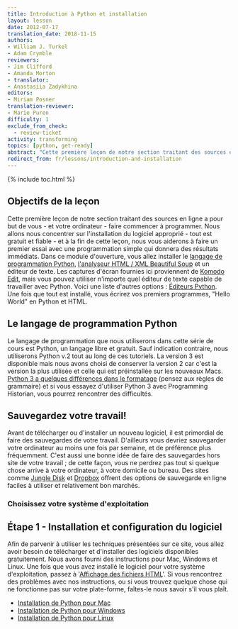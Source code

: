 ```yaml
---
title: Introduction à Python et installation 
layout: lesson
date: 2012-07-17
translation_date: 2018-11-15
authors:
- William J. Turkel
- Adam Crymble
reviewers:
- Jim Clifford
- Amanda Morton
- translator:
- Anastasiia Zadykhina
editors:
- Miriam Posner
translation-reviewer:
- Marie Puren
difficulty: 1
exclude_from_check:
  - review-ticket
activity: transforming
topics: [python, get-ready]
abstract: "Cette première leçon de notre section traitant des sources en ligne a pour but de vous - et votre ordinateur - faire commencer à programmer. Nous allons nous concentrer sur l'installation du logiciel approprié - tout est gratuit et fiable - et à la fin de cette leçon, nous vous aiderons à faire un premier essai avec une programmation simple qui donnera des résultats immédiats."
redirect_from: fr/lessons/introduction-and-installation
---
```


{% include toc.html %}


Objectifs de la leçon
------------
Cette première leçon de notre section traitant des sources en ligne a pour but de vous - et votre ordinateur - faire commencer à programmer. Nous allons nous concentrer sur l'installation du logiciel approprié - tout est gratuit et fiable - et à la fin de cette leçon, nous vous aiderons à faire un premier essai avec une programmation simple qui donnera des résultats immédiats.
Dans ce module d'ouverture, vous allez installer le [langage de programmation Python][], [l'analyseur HTML / XML Beautiful Soup][] et un éditeur de texte. Les captures d'écran fournies ici proviennent de [Komodo Edit][], mais vous pouvez utiliser n'importe quel éditeur de texte capable de travailler avec Python. Voici une liste d'autres options : [Éditeurs Python][]. Une fois que tout est installé, vous écrirez vos premiers programmes, "Hello World" en Python et HTML.

Le langage de programmation Python
-------------------------------
Le langage de programmation que nous utiliserons dans cette série de cours est Python, un langage libre et gratuit. Sauf indication contraire, nous utiliserons Python v.2 tout au long de ces tutoriels. La version 3 est disponible mais nous avons choisi de conserver la version 2 car c'est la version la plus utilisée et celle qui est préinstallée sur les nouveaux Macs. [Python 3 a quelques différences dans le formatage](http://sebastianraschka.com/Articles/2014_python_2_3_key_diff.html) (pensez aux règles de grammaire) et si vous essayez d'utiliser Python 3 avec Programming Historian, vous pourrez rencontrer des difficultés.

Sauvegardez votre travail!
-----------------

Avant de télécharger ou d'installer un nouveau logiciel, il est primordial de faire des sauvegardes de votre travail. D'ailleurs vous devriez sauvegarder votre ordinateur au moins une fois par semaine, et de préférence plus fréquemment. C'est aussi une bonne idée de faire des sauvegardes hors site de votre travail ; de cette façon, vous ne perdrez pas tout si quelque chose arrive à votre ordinateur, à votre domicile ou bureau. Des sites comme [Jungle Disk][] et [Dropbox][] offrent des options de sauvegarde en ligne faciles à utiliser et relativement bon marchés.

### Choisissez votre système d'exploitation

Étape 1 - Installation et configuration du logiciel
------------------------------------

Afin de parvenir à utiliser les techniques présentées sur ce site, vous allez avoir besoin de télécharger et d'installer des logiciels disponibles gratuitement. Nous avons fourni des instructions pour Mac, Windows et Linux. Une fois que vous avez installé le logiciel pour votre système d'exploitation, passez à '[Affichage des fichiers HTML][]'. Si vous rencontrez des problèmes avec nos instructions, ou si vous trouvez quelque chose qui ne fonctionne pas sur votre plate-forme, faîtes-le nous savoir s'il vous plaît.

-   [Installation de Python pour Mac][]
-   [Installation de Python pour Windows][]
-   [Installation de Python pour Linux][]

  [langage de programmation Python]: http://www.python.org/
  [l'analyseur HTML / XML Beautiful Soup]: http://www.crummy.com/software/BeautifulSoup/
  [Komodo Edit]: http://www.activestate.com/komodo-edit
  [Éditeurs Python]: http://wiki.python.org/moin/PythonEditors/
  [Zotero]: http://www.zotero.org/
  [Jungle Disk]: https://www.jungledisk.com/
  [Dropbox]: https://www.dropbox.com/
  [Affichage des fichiers HTML]: /lessons/viewing-html-files
  [Installation de Python pour Mac]: /lessons/mac-installation
  [Installation de Python pour Windows]: /lessons/windows-installation
  [Installation de Python pour Linux]: /lessons/linux-installation




